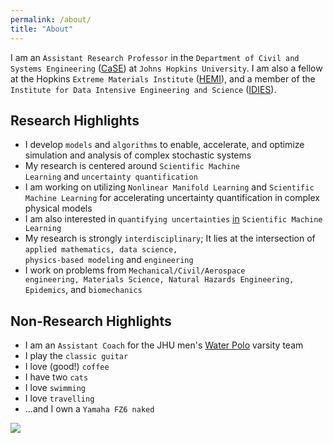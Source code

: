 ```yaml
---
permalink: /about/
title: "About"
---
```



I am an <code>Assistant Research Professor</code> in the  <code>Department of Civil and Systems Engineering</code> (<a href="https://engineering.jhu.edu/case/" target="_blank">CaSE</a>) at  <code>Johns Hopkins University</code>. I am also a fellow at the Hopkins <code>Extreme Materials Institute</code> (<a href="https://hemi.jhu.edu">HEMI</a>), and a member of the <code>Institute for Data Intensive Engineering and Science</code> (<a href="https://idies.jhu.edu">IDIES</a>). 


## Research Highlights

* I develop <code>models</code> and <code>algorithms</code> to enable, accelerate, and optimize simulation and analysis of complex stochastic systems
* My research is centered around  <code>Scientific Machine Learning</code> and <code>uncertainty quantification</code>
* I am working on utilizing <code>Nonlinear Manifold Learning</code> and <code>Scientific Machine Learning</code> for accelerating uncertainty quantification in complex physical models
* I am also interested in <code>quantifying uncertainties</code> <u>in</u> <code>Scientific Machine Learning</code>
* My research is strongly <code>interdisciplinary</code>; It lies at the intersection of <code>applied mathematics, data science, physics-based modeling</code> and <code>engineering</code>
* I work on problems from <code>Mechanical/Civil/Aerospace engineering, Materials Science, Natural Hazards Engineering,  Epidemics</code>, and <code>biomechanics</code>


## Non-Research Highlights

*  I am an <code>Assistant Coach</code> for the JHU men's <a href="https://hopkinssports.com/sports/mens-water-polo" target="_blank">Water Polo</a> varsity team
* I play the <code>classic guitar</code>
* I love (good!) <code>coffee</code>
* I have two <code>cats</code>
* I love <code>swimming</code>
* I love <code>travelling</code>
* ...and I own a <code>Yamaha FZ6 naked</code>


<img src="{{ site.url }}{{ site.baseurl }}/assets/images/image2.png"/>

